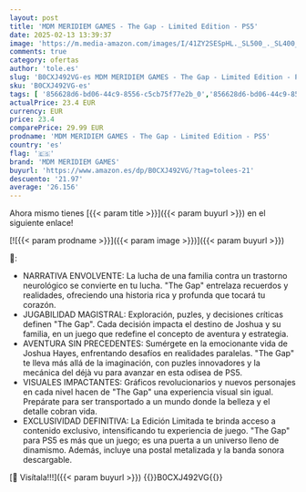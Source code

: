 ```yaml
---
layout: post
title: 'MDM MERIDIEM GAMES - The Gap - Limited Edition - PS5'
date: 2025-02-13 13:39:37
image: 'https://m.media-amazon.com/images/I/41ZY2SESpHL._SL500_._SL400_.jpg'
comments: true
category: ofertas
author: 'tole.es'
slug: 'B0CXJ492VG-es MDM MERIDIEM GAMES - The Gap - Limited Edition - PS5'
sku: 'B0CXJ492VG-es'
tags: [ '856628d6-bd06-44c9-8556-c5cb75f77e2b_0','856628d6-bd06-44c9-8556-c5cb75f77e2b_2201','856628d6-bd06-44c9-8556-c5cb75f77e2b_3601','Arborist Merchandising Root','Hardware y juegos para PlayStation 5','Juegos para PlayStation 5','Preventa de Videojuegos','Self Service','Special Features Stores','Videojuegos','Videojuegos más esperados','mdm meridiem games','ps5','🇪🇸', ]
actualPrice: 23.4 EUR
currency: EUR
price: 23.4
comparePrice: 29.99 EUR
prodname: 'MDM MERIDIEM GAMES - The Gap - Limited Edition - PS5'
country: 'es'
flag: '🇪🇸'
brand: 'MDM MERIDIEM GAMES'
buyurl: 'https://www.amazon.es/dp/B0CXJ492VG/?tag=tolees-21'
descuento: '21.97'
average: '26.156'
---
```


Ahora mismo tienes [{{< param title >}}]({{< param buyurl >}}) en el siguiente enlace!

[![{{< param prodname >}}]({{< param image >}})]({{< param buyurl >}})

🔎:

- NARRATIVA ENVOLVENTE: La lucha de una familia contra un trastorno neurológico se convierte en tu lucha. "The Gap" entrelaza recuerdos y realidades, ofreciendo una historia rica y profunda que tocará tu corazón.
- JUGABILIDAD MAGISTRAL: Exploración, puzles, y decisiones críticas definen "The Gap". Cada decisión impacta el destino de Joshua y su familia, en un juego que redefine el concepto de aventura y estrategia.
- AVENTURA SIN PRECEDENTES: Sumérgete en la emocionante vida de Joshua Hayes, enfrentando desafíos en realidades paralelas. "The Gap" te lleva más allá de la imaginación, con puzles innovadores y la mecánica del déjà vu para avanzar en esta odisea de PS5.
- VISUALES IMPACTANTES: Gráficos revolucionarios y nuevos personajes en cada nivel hacen de "The Gap" una experiencia visual sin igual. Prepárate para ser transportado a un mundo donde la belleza y el detalle cobran vida.
- EXCLUSIVIDAD DEFINITIVA: La Edición Limitada te brinda acceso a contenido exclusivo, intensificando tu experiencia de juego. "The Gap" para PS5 es más que un juego; es una puerta a un universo lleno de dinamismo. Además, incluye una postal metalizada y la banda sonora descargable.

[🛒 Visítala!!!]({{< param buyurl >}})
{{<world>}}B0CXJ492VG{{</world>}}
